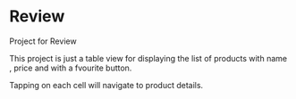 # Review
Project for Review

This project is just a table view for displaying the list of products with name , price and with a fvourite button.

Tapping on each cell will navigate to product details.
